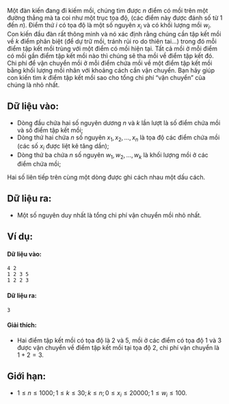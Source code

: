 Một đàn kiến đang đi kiếm mồi, chúng tìm được $n$ điểm có mồi trên một đường thẳng mà ta coi như một trục tọa độ, (các điểm này được đánh số từ $1$ đến $n$). Điểm thứ $i$ có tọa độ là một số nguyên $x_i$ và có khối lượng mồi $w_i$. Con kiến đầu đàn rất thông minh và nó xác định rằng chúng cần tập kết mồi về $k$ điểm phân biệt (để dự trữ mồi, tránh rủi ro do thiên tai…) trong đó mỗi điểm tập kết mồi trùng với một điểm có mồi hiện tại. Tất cả mồi ở mỗi điểm có mồi gần điểm tập kết mồi nào thì chúng sẽ tha mồi về điểm tập kết đó. Chi phí để vận chuyển mồi ở mỗi điểm chứa mồi về một điểm tập kết mồi bằng khối lượng mồi nhân với khoảng cách cần vận chuyển. Bạn hãy giúp con kiến tìm $k$ điểm tập kết mồi sao cho tổng chi phí “vận chuyển” của chúng là nhỏ nhất.

## Dữ liệu vào:
- Dòng đầu chứa hai số nguyên dương $n$ và $k$ lần lượt là số điểm chứa mồi và số điểm tập kết mồi;
- Dòng thứ hai chứa $n$ số nguyên $x_1, x_2, …, x_n$ là tọa độ các điểm chứa mồi (các số $x_i$ được liệt kê tăng dần);
- Dòng thứ ba chứa $n$ số nguyên $w_1, w_2, …, w_k$ là khối lượng mồi ở các điểm chứa mồi;

Hai số liên tiếp trên cùng một dòng được ghi cách nhau một dấu cách.

## Dữ liệu ra:
- Một số nguyên duy nhất là tổng chi phí vận chuyển mồi nhỏ nhất.

## Ví dụ:
#### Dữ liệu vào:
```
4 2
1 2 3 5
1 2 2 3
```

#### Dữ liệu ra:
```
3
```

#### Giải thích:
- Hai điểm tập kết mồi có tọa độ là $2$ và $5$, mồi ở các điểm có tọa độ $1$ và $3$ được vận chuyển về điểm tập kết mồi tại tọa độ $2$, chi phí vận chuyển là $1 + 2 = 3$.

## Giới hạn:
- $1 ≤ n ≤ 1000; 1 ≤ k ≤ 30; k ≤ n; 0 ≤ x_i ≤ 20000; 1 ≤ w_i ≤ 100$.